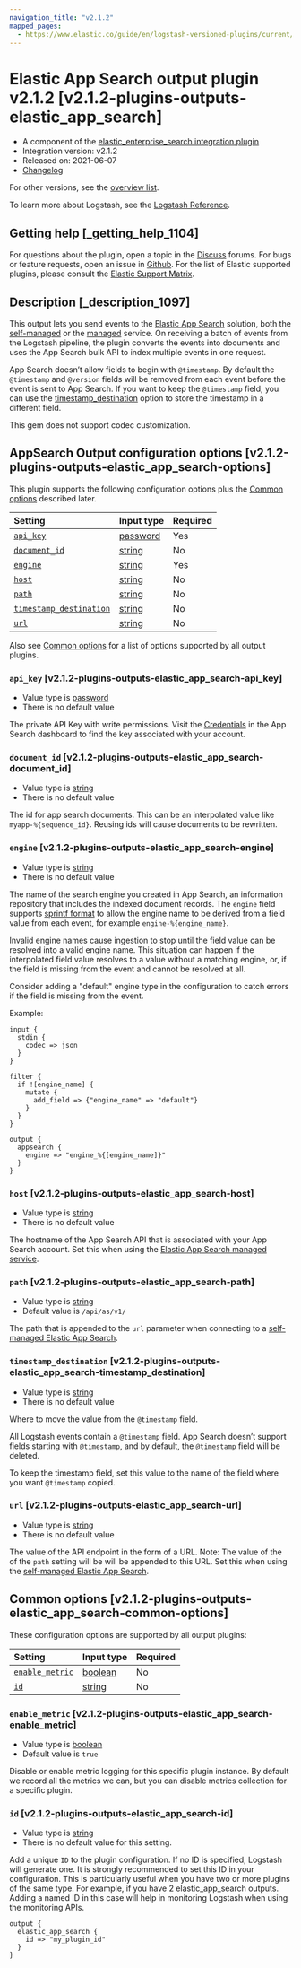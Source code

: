 ```yaml
---
navigation_title: "v2.1.2"
mapped_pages:
  - https://www.elastic.co/guide/en/logstash-versioned-plugins/current/v2.1.2-plugins-outputs-elastic_app_search.html
---
```


# Elastic App Search output plugin v2.1.2 [v2.1.2-plugins-outputs-elastic_app_search]

* A component of the [elastic\_enterprise\_search integration plugin](integration-elastic_enterprise_search-index.md)
* Integration version: v2.1.2
* Released on: 2021-06-07
* [Changelog](https://github.com/logstash-plugins/logstash-integration-elastic_enterprise_search/blob/v2.1.2/CHANGELOG.md)

For other versions, see the [overview list](output-elastic_app_search-index.md).

To learn more about Logstash, see the [Logstash Reference](https://www.elastic.co/guide/en/logstash/current/index.html).

## Getting help [_getting_help_1104]

For questions about the plugin, open a topic in the [Discuss](http://discuss.elastic.co) forums. For bugs or feature requests, open an issue in [Github](https://github.com/logstash-plugins/logstash-integration-elastic_enterprise_search). For the list of Elastic supported plugins, please consult the [Elastic Support Matrix](https://www.elastic.co/support/matrix#matrix_logstash_plugins).

## Description [_description_1097]

This output lets you send events to the [Elastic App Search](https://www.elastic.co/app-search) solution, both the [self-managed](https://www.elastic.co/downloads/app-search) or the [managed](https://www.elastic.co/cloud/app-search-service) service. On receiving a batch of events from the Logstash pipeline, the plugin converts the events into documents and uses the App Search bulk API to index multiple events in one request.

App Search doesn’t allow fields to begin with `@timestamp`. By default the `@timestamp` and `@version` fields will be removed from each event before the event is sent to App Search. If you want to keep the `@timestamp` field, you can use the [timestamp\_destination](v2-1-2-plugins-outputs-elastic_app_search.md#v2.1.2-plugins-outputs-elastic_app_search-timestamp_destination) option to store the timestamp in a different field.

This gem does not support codec customization.

## AppSearch Output configuration options [v2.1.2-plugins-outputs-elastic_app_search-options]

This plugin supports the following configuration options plus the [Common options](v2-1-2-plugins-outputs-elastic_app_search.md#v2.1.2-plugins-outputs-elastic_app_search-common-options) described later.

| Setting | Input type | Required |
| :- | :- | :- |
| [`api_key`](v2-1-2-plugins-outputs-elastic_app_search.md#v2.1.2-plugins-outputs-elastic_app_search-api_key) | [password](/lsr/value-types.md#password) | Yes |
| [`document_id`](v2-1-2-plugins-outputs-elastic_app_search.md#v2.1.2-plugins-outputs-elastic_app_search-document_id) | [string](/lsr/value-types.md#string) | No |
| [`engine`](v2-1-2-plugins-outputs-elastic_app_search.md#v2.1.2-plugins-outputs-elastic_app_search-engine) | [string](/lsr/value-types.md#string) | Yes |
| [`host`](v2-1-2-plugins-outputs-elastic_app_search.md#v2.1.2-plugins-outputs-elastic_app_search-host) | [string](/lsr/value-types.md#string) | No |
| [`path`](v2-1-2-plugins-outputs-elastic_app_search.md#v2.1.2-plugins-outputs-elastic_app_search-path) | [string](/lsr/value-types.md#string) | No |
| [`timestamp_destination`](v2-1-2-plugins-outputs-elastic_app_search.md#v2.1.2-plugins-outputs-elastic_app_search-timestamp_destination) | [string](/lsr/value-types.md#string) | No |
| [`url`](v2-1-2-plugins-outputs-elastic_app_search.md#v2.1.2-plugins-outputs-elastic_app_search-url) | [string](/lsr/value-types.md#string) | No |

Also see [Common options](v2-1-2-plugins-outputs-elastic_app_search.md#v2.1.2-plugins-outputs-elastic_app_search-common-options) for a list of options supported by all output plugins.

### `api_key` [v2.1.2-plugins-outputs-elastic_app_search-api_key]

* Value type is [password](/lsr/value-types.md#password)
* There is no default value

The private API Key with write permissions. Visit the [Credentials](https://app.swiftype.com/as/credentials) in the App Search dashboard to find the key associated with your account.

### `document_id` [v2.1.2-plugins-outputs-elastic_app_search-document_id]

* Value type is [string](/lsr/value-types.md#string)
* There is no default value

The id for app search documents. This can be an interpolated value like `myapp-%{sequence_id}`. Reusing ids will cause documents to be rewritten.

### `engine` [v2.1.2-plugins-outputs-elastic_app_search-engine]

* Value type is [string](/lsr/value-types.md#string)
* There is no default value

The name of the search engine you created in App Search, an information repository that includes the indexed document records. The `engine` field supports [sprintf format](https://www.elastic.co/guide/en/logstash/current/event-dependent-configuration.html#sprintf) to allow the engine name to be derived from a field value from each event, for example `engine-%{engine_name}`.

Invalid engine names cause ingestion to stop until the field value can be resolved into a valid engine name. This situation can happen if the interpolated field value resolves to a value without a matching engine, or, if the field is missing from the event and cannot be resolved at all.

Consider adding a "default" engine type in the configuration to catch errors if the field is missing from the event.

Example:

```
input {
  stdin {
    codec => json
  }
}

filter {
  if ![engine_name] {
    mutate {
      add_field => {"engine_name" => "default"}
    }
  }
}

output {
  appsearch {
    engine => "engine_%{[engine_name]}"
  }
}
```

### `host` [v2.1.2-plugins-outputs-elastic_app_search-host]

* Value type is [string](/lsr/value-types.md#string)
* There is no default value

The hostname of the App Search API that is associated with your App Search account. Set this when using the [Elastic App Search managed service](https://www.elastic.co/cloud/app-search-service).

### `path` [v2.1.2-plugins-outputs-elastic_app_search-path]

* Value type is [string](/lsr/value-types.md#string)
* Default value is `/api/as/v1/`

The path that is appended to the `url` parameter when connecting to a [self-managed Elastic App Search](https://www.elastic.co/downloads/app-search).

### `timestamp_destination` [v2.1.2-plugins-outputs-elastic_app_search-timestamp_destination]

* Value type is [string](/lsr/value-types.md#string)
* There is no default value

Where to move the value from the `@timestamp` field.

All Logstash events contain a `@timestamp` field. App Search doesn’t support fields starting with `@timestamp`, and by default, the `@timestamp` field will be deleted.

To keep the timestamp field, set this value to the name of the field where you want `@timestamp` copied.

### `url` [v2.1.2-plugins-outputs-elastic_app_search-url]

* Value type is [string](/lsr/value-types.md#string)
* There is no default value

The value of the API endpoint in the form of a URL. Note: The value of the of the `path` setting will be will be appended to this URL. Set this when using the [self-managed Elastic App Search](https://www.elastic.co/downloads/app-search).

## Common options [v2.1.2-plugins-outputs-elastic_app_search-common-options]

These configuration options are supported by all output plugins:

| Setting | Input type | Required |
| :- | :- | :- |
| [`enable_metric`](v2-1-2-plugins-outputs-elastic_app_search.md#v2.1.2-plugins-outputs-elastic_app_search-enable_metric) | [boolean](/lsr/value-types.md#boolean) | No |
| [`id`](v2-1-2-plugins-outputs-elastic_app_search.md#v2.1.2-plugins-outputs-elastic_app_search-id) | [string](/lsr/value-types.md#string) | No |

### `enable_metric` [v2.1.2-plugins-outputs-elastic_app_search-enable_metric]

* Value type is [boolean](/lsr/value-types.md#boolean)
* Default value is `true`

Disable or enable metric logging for this specific plugin instance. By default we record all the metrics we can, but you can disable metrics collection for a specific plugin.

### `id` [v2.1.2-plugins-outputs-elastic_app_search-id]

* Value type is [string](/lsr/value-types.md#string)
* There is no default value for this setting.

Add a unique `ID` to the plugin configuration. If no ID is specified, Logstash will generate one. It is strongly recommended to set this ID in your configuration. This is particularly useful when you have two or more plugins of the same type. For example, if you have 2 elastic\_app\_search outputs. Adding a named ID in this case will help in monitoring Logstash when using the monitoring APIs.

```
output {
  elastic_app_search {
    id => "my_plugin_id"
  }
}
```
